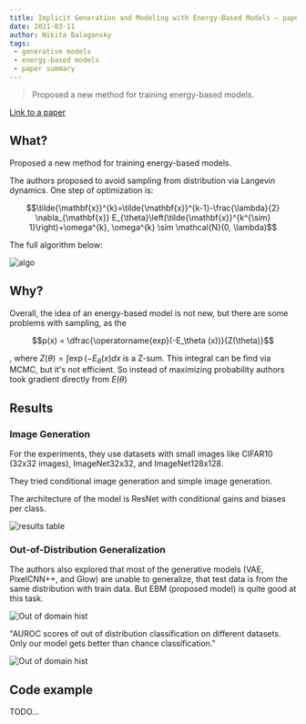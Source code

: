 ```yaml
---
title: Implicit Generation and Modeling with Energy-Based Models – paper summary.
date: 2021-03-11
author: Nikita Balagansky
tags:
 - generative models
 - energy-based models
 - paper summary
---
```


> Proposed a new method for training energy-based models.

[Link to a paper](https://papers.nips.cc/paper/2019/file/378a063b8fdb1db941e34f4bde584c7d-Paper.pdf)

## What?

Proposed a new method for training energy-based models.

The authors proposed to avoid sampling from distribution via Langevin dynamics.
One step of optimization is:

$$\tilde{\mathbf{x}}^{k}=\tilde{\mathbf{x}}^{k-1}-\frac{\lambda}{2} \nabla_{\mathbf{x}} E_{\theta}\left(\tilde{\mathbf{x}}^{k^{\sim} 1}\right)+\omega^{k}, \omega^{k} \sim \mathcal{N}(0, \lambda)$$

The full algorithm below:

![algo](/assets/implicit_generation_and_modeling_with_energy_based_models_paper_summary/algo.png)

## Why?

Overall, the idea of an energy-based model is not new, but there are some problems with sampling,
as the

$$p(x) = \dfrac{\operatorname{exp}(-E_\theta (x))}{Z(\theta)}$$

, where $Z(\theta) = \int \exp(-E_\theta (x) d x$ is a Z-sum. This integral can be find
via MCMC, but it's not efficient. So instead of maximizing probability authors took gradient directly from $E(\theta)$

## Results

### Image Generation

For the experiments, they use datasets with small images like CIFAR10 (32x32 images), ImageNet32x32, and ImageNet128x128.

They tried conditional image generation and simple image generation.

The architecture of the model is ResNet with conditional gains and biases per class.

![results table](/assets/implicit_generation_and_modeling_with_energy_based_models_paper_summary/results_table.png)

### Out-of-Distribution Generalization

The authors also explored that most of the generative models (VAE, PixelCNN++, and Glow) are unable to
generalize, that test data is from the same distribution with train data. But EBM (proposed model) is quite good at this task.

![Out of domain hist](/assets/implicit_generation_and_modeling_with_energy_based_models_paper_summary/out_of_domain_hist.png)

"AUROC scores of out of distribution classification on different datasets. Only our model gets better than chance classification."

![Out of domain hist](/assets/implicit_generation_and_modeling_with_energy_based_models_paper_summary/out_of_domain_table.png)

## Code example

TODO...
